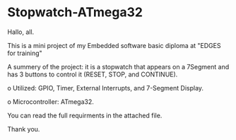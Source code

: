 # Stopwatch-ATmega32

Hallo, all.

This is a mini project of my Embedded software basic diploma at "EDGES for training"

A summery of the project: it is a stopwatch that appears on a 7Segment and has 3 buttons to control it (RESET, STOP, and CONTINUE).

o	Utilized: GPIO, Timer, External Interrupts, and 7-Segment Display.

o	Microcontroller: ATmega32.

You can read the full requirments in the attached file.

Thank you.
